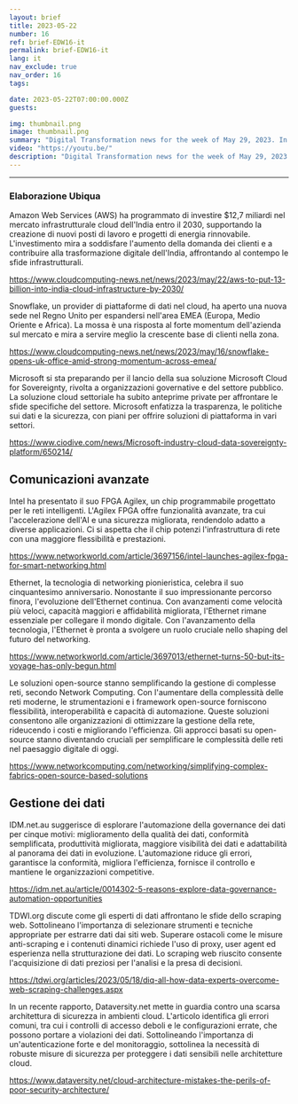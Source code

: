 ```yaml
---
layout: brief
title: 2023-05-22
number: 16
ref: brief-EDW16-it
permalink: brief-EDW16-it
lang: it
nav_exclude: true
nav_order: 16
tags:

date: 2023-05-22T07:00:00.000Z
guests:

img: thumbnail.png
image: thumbnail.png
summary: "Digital Transformation news for the week of May 29, 2023. In this episode."
video: "https://youtu.be/"
description: "Digital Transformation news for the week of May 29, 2023. In this episode."
---
```






---

### Elaborazione Ubiqua

Amazon Web Services (AWS) ha programmato di investire $12,7 miliardi nel mercato infrastrutturale cloud dell'India entro il 2030, supportando la creazione di nuovi posti di lavoro e progetti di energia rinnovabile. L'investimento mira a soddisfare l'aumento della domanda dei clienti e a contribuire alla trasformazione digitale dell'India, affrontando al contempo le sfide infrastrutturali.

[https://www.cloudcomputing-news.net/news/2023/may/22/aws-to-put-13-billion-into-india-cloud-infrastructure-by-2030/](https://www.cloudcomputing-news.net/news/2023/may/22/aws-to-put-13-billion-into-india-cloud-infrastructure-by-2030/)

Snowflake, un provider di piattaforme di dati nel cloud, ha aperto una nuova sede nel Regno Unito per espandersi nell'area EMEA (Europa, Medio Oriente e Africa). La mossa è una risposta al forte momentum dell'azienda sul mercato e mira a servire meglio la crescente base di clienti nella zona.

[https://www.cloudcomputing-news.net/news/2023/may/16/snowflake-opens-uk-office-amid-strong-momentum-across-emea/](https://www.cloudcomputing-news.net/news/2023/may/16/snowflake-opens-uk-office-amid-strong-momentum-across-emea/)

Microsoft si sta preparando per il lancio della sua soluzione Microsoft Cloud for Sovereignty, rivolta a organizzazioni governative e del settore pubblico. La soluzione cloud settoriale ha subito anteprime private per affrontare le sfide specifiche del settore. Microsoft enfatizza la trasparenza, le politiche sui dati e la sicurezza, con piani per offrire soluzioni di piattaforma in vari settori.

[https://www.ciodive.com/news/Microsoft-industry-cloud-data-sovereignty-platform/650214/](https://www.ciodive.com/news/Microsoft-industry-cloud-data-sovereignty-platform/650214/)

## Comunicazioni avanzate

Intel ha presentato il suo FPGA Agilex, un chip programmabile progettato per le reti intelligenti. L'Agilex FPGA offre funzionalità avanzate, tra cui l'accelerazione dell'AI e una sicurezza migliorata, rendendolo adatto a diverse applicazioni. Ci si aspetta che il chip potenzi l'infrastruttura di rete con una maggiore flessibilità e prestazioni.

[https://www.networkworld.com/article/3697156/intel-launches-agilex-fpga-for-smart-networking.html](https://www.networkworld.com/article/3697156/intel-launches-agilex-fpga-for-smart-networking.html)

Ethernet, la tecnologia di networking pionieristica, celebra il suo cinquantesimo anniversario. Nonostante il suo impressionante percorso finora, l'evoluzione dell'Ethernet continua. Con avanzamenti come velocità più veloci, capacità maggiori e affidabilità migliorata, l'Ethernet rimane essenziale per collegare il mondo digitale. Con l'avanzamento della tecnologia, l'Ethernet è pronta a svolgere un ruolo cruciale nello shaping del futuro del networking.

[https://www.networkworld.com/article/3697013/ethernet-turns-50-but-its-voyage-has-only-begun.html](https://www.networkworld.com/article/3697013/ethernet-turns-50-but-its-voyage-has-only-begun.html)

Le soluzioni open-source stanno semplificando la gestione di complesse reti, secondo Network Computing. Con l'aumentare della complessità delle reti moderne, le strumentazioni e i framework open-source forniscono flessibilità, interoperabilità e capacità di automazione. Queste soluzioni consentono alle organizzazioni di ottimizzare la gestione della rete, rideucendo i costi e migliorando l'efficienza. Gli approcci basati su open-source stanno diventando cruciali per semplificare le complessità delle reti nel paesaggio digitale di oggi.

[https://www.networkcomputing.com/networking/simplifying-complex-fabrics-open-source-based-solutions](https://www.networkcomputing.com/networking/simplifying-complex-fabrics-open-source-based-solutions)

## Gestione dei dati

IDM.net.au suggerisce di esplorare l'automazione della governance dei dati per cinque motivi: miglioramento della qualità dei dati, conformità semplificata, produttività migliorata, maggiore visibilità dei dati e adattabilità al panorama dei dati in evoluzione. L'automazione riduce gli errori, garantisce la conformità, migliora l'efficienza, fornisce il controllo e mantiene le organizzazioni competitive.

[https://idm.net.au/article/0014302-5-reasons-explore-data-governance-automation-opportunities](https://idm.net.au/article/0014302-5-reasons-explore-data-governance-automation-opportunities)

TDWI.org discute come gli esperti di dati affrontano le sfide dello scraping web. Sottolineano l'importanza di selezionare strumenti e tecniche appropriate per estrarre dati dai siti web. Superare ostacoli come le misure anti-scraping e i contenuti dinamici richiede l'uso di proxy, user agent ed esperienza nella strutturazione dei dati. Lo scraping web riuscito consente l'acquisizione di dati preziosi per l'analisi e la presa di decisioni.

[https://tdwi.org/articles/2023/05/18/diq-all-how-data-experts-overcome-web-scraping-challenges.aspx](https://tdwi.org/articles/2023/05/18/diq-all-how-data-experts-overcome-web-scraping-challenges.aspx)

In un recente rapporto, Dataversity.net mette in guardia contro una scarsa architettura di sicurezza in ambienti cloud. L'articolo identifica gli errori comuni, tra cui i controlli di accesso deboli e le configurazioni errate, che possono portare a violazioni dei dati. Sottolineando l'importanza di un'autenticazione forte e del monitoraggio, sottolinea la necessità di robuste misure di sicurezza per proteggere i dati sensibili nelle architetture cloud.

[https://www.dataversity.net/cloud-architecture-mistakes-the-perils-of-poor-security-architecture/](https://www.dataversity.net/cloud-architecture-mistakes-the-perils-of-poor-security-architecture/)


